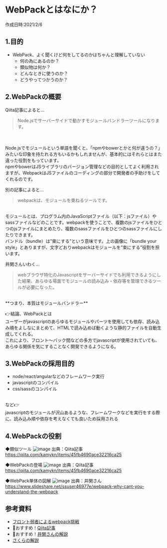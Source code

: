 # WebPackとはなにか？
作成日時:2021/2/6

## 1.目的
* WebPack、よく聞くけど何をしてるのかはちゃんと理解していない
  * 何の為にあるのか？
  * 類似物は何か？
  * どんなときに使うのか？
  * どうやってつかうのか？

## 2.WebPackの概要
Qiita記事によると…
>Node.jsでサーバーサイドで動かすモジュールバンドラーツールになります。
<br />
<br />
Node.jsでモジュールという単語を聞くと、「npmやbowerとかと何が違うの？」みたいな印象を持たれる方もいるかもしれませんが、基本的にはそれらとはまた違った役割をもっています。
<br />
npmやbowerはJSライブラリのバージョン管理などの目的としてよく利用されますが、WebpackはJSファイルのコーディングの部分で開発者の手助けをしてくれるのです。

別の記事によると…
>webpackは、モジュールを束ねるツールです。<br />
<br />
モジュールとは、プログラム内のJavaScriptファイル（以下：jsファイル）やsassファイルなどのことです。webpackを使うことで、複数のjsファイルをひとつのjsファイルにまとめたり、複数のsassファイルをひとつのsassファイルにしたりできます。
<br />
バンドル（bundle）は”束にする”という意味です。上の画像に「bundle  your style」とありますが、文字どおりwebpackはモジュールを”束にする”役割を担います。

井関さんいわく…
> webブラウザ特化のJavascriptをサーバーサイドでも利用できるようにした結果、あらゆる場面でモジュールの読み込み・依存等を管理できるツールが必要になった。
<br />
**つまり、本質はモジュールバンドラー**

👉結論、WebPackとは
<br />
ユーザーがjavascriptのあらゆるモジュールやパーツを使用しても依存、読み込み順をよしなにまとめて、HTMLで読み込めば動くような静的ファイルを自動生成してくれる。
<br />
これにより、フロント～バック間などの多方でjavascriptが使用されていても、あらゆる関係を気にすることなく開発できるようになる。

## 3.WebPackの採用目的
* node/react/angularなどのフレームワーク実行
* javascriptのコンパイル
* css/sassのコンパイル
<br />
など👉
<br />
javascriptのモジュールが沢山あるような、フレームワークなどを実行をする際に、読み込み順や依存を考えなくても良いため採用される

## 4.WebPackの役割
◆類似ツール
![image](https://user-images.githubusercontent.com/47252405/107117498-001e6900-68be-11eb-9bc4-c2378b2e3c05.png)
出典：Qiita記事 https://qiita.com/kamykn/items/45fb4690ace32216ca25
<br />

◆WebPackの登場
![image](https://user-images.githubusercontent.com/47252405/107117534-2e03ad80-68be-11eb-8b9a-3b197ade295e.png)
出典：Qiita記事 https://qiita.com/kamykn/items/45fb4690ace32216ca25
<br />

◆WebPack単体の図解
![image](https://user-images.githubusercontent.com/47252405/107117328-019b6180-68bd-11eb-98bf-f64f97f66e35.png)
出典：井関さん https://www.slideshare.net/ssuser46977e/webpack-why-cant-you-understand-the-webpack
<br />

## 参考資料
* [フロント弱者によるwebpack挑戦](https://ky-yk-d.hatenablog.com/entry/2018/06/09/191849)
* 👀おすすめ！[Qiita記事](https://qiita.com/kamykn/items/45fb4690ace32216ca25)
* 👀おすすめ！[井関さんの解説](https://www.slideshare.net/ssuser46977e/webpack-why-cant-you-understand-the-webpack)
* [さくらの解説](https://knowledge.sakura.ad.jp/21623/)
